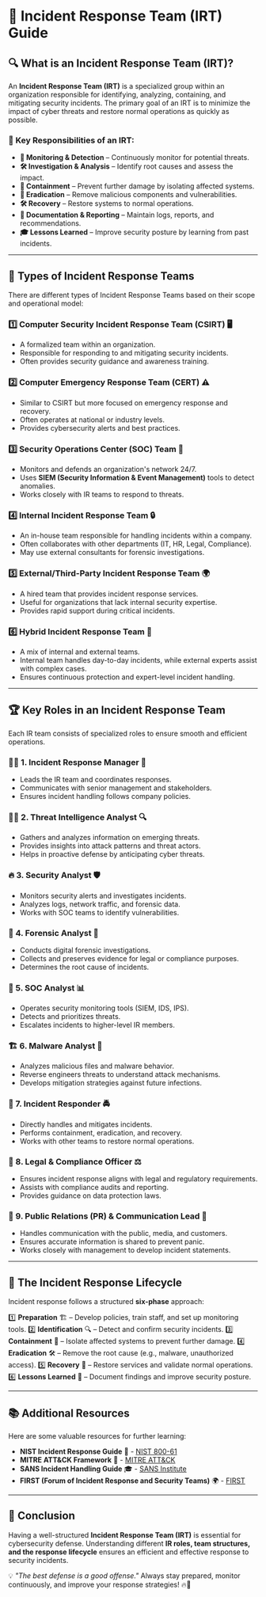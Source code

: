# 🚨 Incident Response Team (IRT) Guide

## 🔍 What is an Incident Response Team (IRT)?
An **Incident Response Team (IRT)** is a specialized group within an organization responsible for identifying, analyzing, containing, and mitigating security incidents. The primary goal of an IRT is to minimize the impact of cyber threats and restore normal operations as quickly as possible.

### 🎯 Key Responsibilities of an IRT:
- **📡 Monitoring & Detection** – Continuously monitor for potential threats.
- **🛠️ Investigation & Analysis** – Identify root causes and assess the impact.
- **🚧 Containment** – Prevent further damage by isolating affected systems.
- **🔄 Eradication** – Remove malicious components and vulnerabilities.
- **🛠️ Recovery** – Restore systems to normal operations.
- **📜 Documentation & Reporting** – Maintain logs, reports, and recommendations.
- **🎓 Lessons Learned** – Improve security posture by learning from past incidents.

---

## 🏢 Types of Incident Response Teams
There are different types of Incident Response Teams based on their scope and operational model:

### 1️⃣ **Computer Security Incident Response Team (CSIRT)** 🖥️
- A formalized team within an organization.
- Responsible for responding to and mitigating security incidents.
- Often provides security guidance and awareness training.

### 2️⃣ **Computer Emergency Response Team (CERT)** ⚠️
- Similar to CSIRT but more focused on emergency response and recovery.
- Often operates at national or industry levels.
- Provides cybersecurity alerts and best practices.

### 3️⃣ **Security Operations Center (SOC) Team** 🏢
- Monitors and defends an organization's network 24/7.
- Uses **SIEM (Security Information & Event Management)** tools to detect anomalies.
- Works closely with IR teams to respond to threats.

### 4️⃣ **Internal Incident Response Team** 🔒
- An in-house team responsible for handling incidents within a company.
- Often collaborates with other departments (IT, HR, Legal, Compliance).
- May use external consultants for forensic investigations.

### 5️⃣ **External/Third-Party Incident Response Team** 🌍
- A hired team that provides incident response services.
- Useful for organizations that lack internal security expertise.
- Provides rapid support during critical incidents.

### 6️⃣ **Hybrid Incident Response Team** 🔄
- A mix of internal and external teams.
- Internal team handles day-to-day incidents, while external experts assist with complex cases.
- Ensures continuous protection and expert-level incident handling.

---

## 🏆 Key Roles in an Incident Response Team
Each IR team consists of specialized roles to ensure smooth and efficient operations.

### 👨‍💻 1. **Incident Response Manager** 📢
- Leads the IR team and coordinates responses.
- Communicates with senior management and stakeholders.
- Ensures incident handling follows company policies.

### 🕵️‍♂️ 2. **Threat Intelligence Analyst** 🔍
- Gathers and analyzes information on emerging threats.
- Provides insights into attack patterns and threat actors.
- Helps in proactive defense by anticipating cyber threats.

### 🔥 3. **Security Analyst** 🛡️
- Monitors security alerts and investigates incidents.
- Analyzes logs, network traffic, and forensic data.
- Works with SOC teams to identify vulnerabilities.

### 🔬 4. **Forensic Analyst** 🧪
- Conducts digital forensic investigations.
- Collects and preserves evidence for legal or compliance purposes.
- Determines the root cause of incidents.

### 📡 5. **SOC Analyst** 📊
- Operates security monitoring tools (SIEM, IDS, IPS).
- Detects and prioritizes threats.
- Escalates incidents to higher-level IR members.

### 🏗️ 6. **Malware Analyst** 🦠
- Analyzes malicious files and malware behavior.
- Reverse engineers threats to understand attack mechanisms.
- Develops mitigation strategies against future infections.

### 🔗 7. **Incident Responder** 🚔
- Directly handles and mitigates incidents.
- Performs containment, eradication, and recovery.
- Works with other teams to restore normal operations.

### 📝 8. **Legal & Compliance Officer** ⚖️
- Ensures incident response aligns with legal and regulatory requirements.
- Assists with compliance audits and reporting.
- Provides guidance on data protection laws.

### 📣 9. **Public Relations (PR) & Communication Lead** 📰
- Handles communication with the public, media, and customers.
- Ensures accurate information is shared to prevent panic.
- Works closely with management to develop incident statements.

---

## 🔄 The Incident Response Lifecycle
Incident response follows a structured **six-phase** approach:

1️⃣ **Preparation** 🏗️ – Develop policies, train staff, and set up monitoring tools.
2️⃣ **Identification** 🔍 – Detect and confirm security incidents.
3️⃣ **Containment** 🚧 – Isolate affected systems to prevent further damage.
4️⃣ **Eradication** 🛠️ – Remove the root cause (e.g., malware, unauthorized access).
5️⃣ **Recovery** 🔄 – Restore services and validate normal operations.
6️⃣ **Lessons Learned** 📜 – Document findings and improve security posture.

---

## 📚 Additional Resources
Here are some valuable resources for further learning:
- **NIST Incident Response Guide** 📘 - [NIST 800-61](https://csrc.nist.gov/publications/detail/sp/800-61/rev-2/final)
- **MITRE ATT&CK Framework** 🔗 - [MITRE ATT&CK](https://attack.mitre.org/)
- **SANS Incident Handling Guide** 🎓 - [SANS Institute](https://www.sans.org/white-papers/incident-handling-step-step/)
- **FIRST (Forum of Incident Response and Security Teams)** 🌍 - [FIRST](https://www.first.org/)

---

## 🎯 Conclusion
Having a well-structured **Incident Response Team (IRT)** is essential for cybersecurity defense. Understanding different **IR roles, team structures, and the response lifecycle** ensures an efficient and effective response to security incidents.

💡 *"The best defense is a good offense."* Always stay prepared, monitor continuously, and improve your response strategies! 🔥🚀

